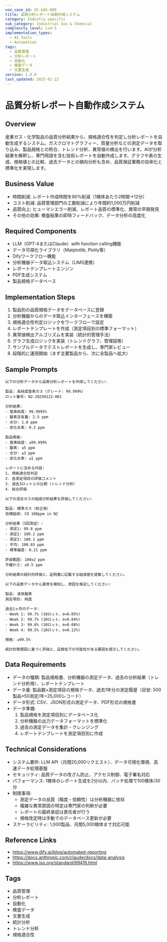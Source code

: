 ```yaml
---
use_case_id: UC-GAS-008
title: 品質分析レポート自動作成システム
category: Industry-specific
sub_category: Industrial Gas & Chemical
complexity_level: Lv4-5
implementation_types:
  - AI Tools
  - Automation
tags:
  - 品質管理
  - 分析レポート
  - 自動化
  - 検査データ
  - 文書生成
version: 1.0.0
last_updated: 2025-01-22
---
```


# 品質分析レポート自動作成システム

## Overview

産業ガス・化学製品の品質分析結果から、規格適合性を判定し分析レポートを自動生成するシステム。ガスクロマトグラフィー、質量分析などの測定データを取り込み、製品規格との照合、トレンド分析、異常値の検出を行います。AIが分析結果を解釈し、専門用語を含む技術レポートを自動作成します。グラフや表の生成、規格値との比較、過去データとの傾向分析も含め、品質保証業務の効率化と標準化を実現します。

## Business Value

- 時間削減: レポート作成時間を90%削減（1検体あたり2時間→12分）
- コスト削減: 品質管理部門の工数削減により年間約1,000万円削減
- 品質向上: ヒューマンエラー削減、レポート品質の標準化、異常の早期発見
- その他の効果: 検査結果の即時フィードバック、データ分析の高度化

## Required Components

- LLM（GPT-4またはClaude）with function calling機能
- データ可視化ライブラリ（Matplotlib, Plotly等）
- Difyワークフロー機能
- 分析機器データ取込システム（LIMS連携）
- レポートテンプレートエンジン
- PDF生成システム
- 製品規格データベース

## Implementation Steps

1. 製品別の品質規格データをデータベースに登録
2. 分析機器からのデータ取込インターフェースを構築
3. 規格適合性判定ロジックをワークフローで設定
4. レポートテンプレートを作成（測定項目別の標準フォーマット）
5. 異常値検出アルゴリズムを実装（統計的管理手法）
6. グラフ生成ロジックを実装（トレンドグラフ、管理図等）
7. サンプルデータでテストレポートを生成し、専門家レビュー
8. 段階的に運用開始（まず主要製品から、次に全製品へ拡大）

## Sample Prompts

```
以下の分析データから品質分析レポートを作成してください:

製品: 高純度窒素ガス（グレード: 99.999%）
ロット番号: N2-20250122-001

分析結果:
- 窒素純度: 99.9995%
- 酸素含有量: 2.5 ppm
- 水分: 1.8 ppm
- 炭化水素: 0.3 ppm

製品規格:
- 窒素純度: ≥99.999%
- 酸素: ≤5 ppm
- 水分: ≤3 ppm
- 炭化水素: ≤1 ppm

レポートに含める内容:
1. 規格適合性判定
2. 各測定項目の評価コメント
3. 過去3ロットとの比較（トレンド分析）
4. 総合評価
```

```
以下の混合ガスの組成分析結果を評価してください:

製品: 標準ガス（校正用）
目標組成: CO 100ppm in N2

分析結果（3回測定）:
- 測定1: 99.8 ppm
- 測定2: 100.2 ppm
- 測定3: 100.1 ppm
- 平均: 100.03 ppm
- 標準偏差: 0.21 ppm

許容範囲: 100±2 ppm
不確かさ: ±0.5 ppm

分析結果の統計的評価と、証明書に記載する組成値を提案してください。
```

```
以下の品質データから異常を検知し、原因を推定してください:

製品: 液体酸素
測定項目: 純度

過去1ヶ月のデータ:
- Week 1: 99.7% (10ロット、σ=0.05%)
- Week 2: 99.7% (10ロット、σ=0.04%)
- Week 3: 99.6% (10ロット、σ=0.08%)
- Week 4: 99.5% (10ロット、σ=0.12%)

規格: ≥99.5%

統計的管理図に基づく評価と、品質低下の可能性がある要因を提示してください。
```

## Data Requirements

- データの種類: 製品規格書、分析機器の測定データ、過去の分析結果（トレンド分析用）、レポートテンプレート
- データ量: 製品数×測定項目の規格データ、過去1年分の測定履歴（目安: 500製品×50測定/年=25,000レコード）
- データ形式: CSV、JSON形式の測定データ、PDF形式の規格書
- データ準備:
  1. 製品規格を測定項目別にデータベース化
  2. 分析機器の出力データフォーマットを標準化
  3. 過去の測定データを集計・クレンジング
  4. レポートテンプレートを測定項目別に作成

## Technical Considerations

- システム要件: LLM API（月間20,000リクエスト）、データ可視化環境、高速データ処理基盤
- セキュリティ: 品質データの改ざん防止、アクセス制御、電子署名対応
- パフォーマンス: 1検体のレポート生成を2分以内、バッチ処理で100検体/30分
- 制限事項:
  - 測定データの品質（精度・信頼性）は分析機器に依存
  - 複雑な異常原因の特定は専門家の判断が必要
  - レポートの最終承認は責任者が行う
  - 規格改定時は手動でのデータベース更新が必要
- スケーラビリティ: 1,000製品、月間5,000検体まで対応可能

## Reference Links

- https://www.dify.ai/blog/automated-reporting
- https://docs.anthropic.com/claude/docs/data-analysis
- https://www.iso.org/standard/69416.html

## Tags

- 品質管理
- 分析レポート
- 自動化
- 検査データ
- 文書生成
- 統計分析
- トレンド分析
- 規格適合性
